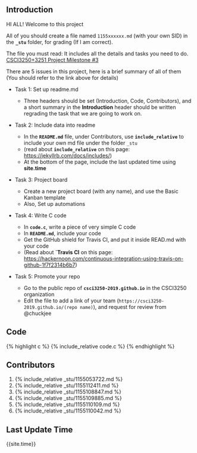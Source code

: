 ## Introduction 
HI ALL! Welcome to this project

All of you should create a file named `1155xxxxxx.md` (with your own SID) in the **`_stu`** folder, for grading (If I am correct).

The file you must read: It includes all the details and tasks you need to do. 
[CSCI3250+3251 Project Milestone #3](https://github.com/csci3250-2019/project-team-g/blob/master/tasks.md)

There are 5 issues in this project, here is a brief summary of all of them (You should refer to the link above for details)

- Task 1: Set up readme.md
   
    - Three headers should be set (Introduction, Code, Contributors), and a short summary in the **Introduction** header should be written regrading the task that we are going to work on. 
  
- Task 2: Include data into readme

     - In the  **`README.md`** file, under Contributors, use **`include_relative`** to include your own md file under the folder `_stu`
     - (read about **`include_relative`** on this page: https://jekyllrb.com/docs/includes/) 
     - At the bottom of the page, include the last updated time using **site.time**
     
- Task 3: Project board

   - Create a new project board (with any name), and use the Basic Kanban template
   - Also, Set up automations

      
- Task 4: Write C code

     - In **`code.c`**, write a piece of very simple C code
     - In **`README.md`**, include your code
     - Get the GitHub shield for Travis CI, and put it inside READ.md with your code
     - (Read about **`Travis CI** on this page: https://hackernoon.com/continuous-integration-using-travis-on-github-1f7f2314b6b7) 
      
- Task 5: Promote your repo

    - Go to the public repo of **`csci3250-2019.github.io`** in the CSCI3250 organization
    - Edit the file to add a link of your team (`https://csci3250-2019.github.io/(repo name)`), and request for review from @chuckjee

## Code 
{% highlight c %}
{% include_relative code.c %}
{% endhighlight %}

## Contributors
1. {% include_relative _stu/1155053722.md %}
2. {% include_relative _stu/1155112411.md %}
3. {% include_relative _stu/1155108847.md %}
4. {% include_relative _stu/1155109885.md %}
5. {% include_relative _stu/1155110109.md %}
6. {% include_relative _stu/1155110042.md %}

## Last Update Time
{{site.time}}
